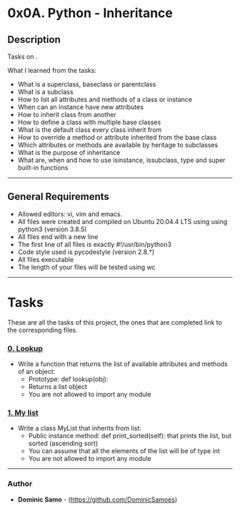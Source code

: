 # 0x0A. Python - Inheritance

## Description

Tasks on .

What I learned from the tasks:

* What is a superclass, baseclass or parentclass
* What is a subclass
* How to list all attributes and methods of a class or instance
* When can an instance have new attributes
* How to inherit class from another
* How to define a class with multiple base classes
* What is the default class every class inherit from
* How to override a method or attribute inherited from the base class
* Which attributes or methods are available by heritage to subclasses
* What is the purpose of inheritance
* What are, when and how to use isinstance, issubclass, type and super built-in functions

---

## General Requirements
* Allowed editors: vi, vim and emacs.
* All files were created and compiled on Ubuntu 20.04.4 LTS using using python3 (version 3.8.5)
* All files end with a new line
* The first line of all files is exactly #!/usr/bin/python3
* Code style used is pycodestyle (version 2.8.*)
* All files executable
* The length of your files will be tested using wc
---

# Tasks

These are all the tasks of this project, the ones that are completed link to the corresponding files.

### [0. Lookup](./0-lookup.py)
* Write a function that returns the list of available attributes and methods of an object:
  	- Prototype: def lookup(obj):
	- Returns a list object
	- You are not allowed to import any module

### [1. My list](./1-my_list.py)
* Write a class MyList that inherits from list:
	- Public instance method: def print_sorted(self): that prints the list, but sorted (ascending sort)
	- You can assume that all the elements of the list will be of type int
	- You are not allowed to import any module



---

### Author
* **Dominic Samo** - (https://github.com/DominicSamoes)
